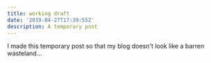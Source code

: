 ```yaml
---
title: working draft
date: '2019-04-27T17:39:55Z'
description: A temporary post
---
```


I made this temporary post so that my blog doesn't look like a barren wasteland... 

